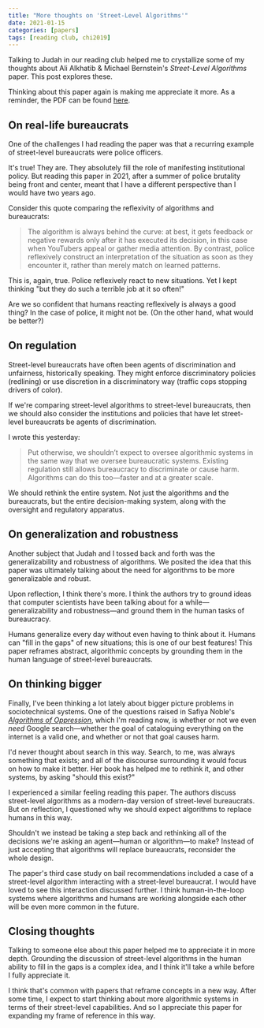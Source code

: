 ```yaml
---
title: "More thoughts on 'Street-Level Algorithms'"
date: 2021-01-15
categories: [papers]
tags: [reading club, chi2019]
---
```


Talking to Judah in our reading club helped me to crystallize some of my thoughts about Ali Alkhatib & Michael Bernstein's *Street-Level Algorithms* paper. This post explores these.

<!--more-->

Thinking about this paper again is making me appreciate it more. As a reminder, the PDF can be found [here](https://hci.stanford.edu/publications/2019/streetlevelalgorithms/streetlevelalgorithms-chi2019.pdf).

## On real-life bureaucrats
One of the challenges I had reading the paper was that a recurring example of street-level bureaucrats were police officers.

It's true! They are. They absolutely fill the role of manifesting institutional policy. But reading this paper in 2021, after a summer of police brutality being front and center, meant that I have a different perspective than I would have two years ago.

Consider this quote comparing the reflexivity of algorithms and bureaucrats:

> The algorithm is always behind the curve: at best, it gets feedback or negative rewards only after it has executed its decision, in this case when YouTubers appeal or gather media attention. By contrast, police reflexively construct an interpretation of the situation as soon as they encounter it, rather than merely match on learned patterns.

This is, again, true. Police reflexively react to new situations. Yet I kept thinking "but they do such a terrible job at it so often!"

Are we so confident that humans reacting reflexively is always a good thing? In the case of police, it might not be. (On the other hand, what would be better?)


## On regulation
Street-level bureaucrats have often been agents of discrimination and unfairness, historically speaking.
They might enforce discriminatory policies (redlining) or use discretion in a discriminatory way (traffic cops stopping drivers of color).

If we're comparing street-level algorithms to street-level bureaucrats, then we should also consider the institutions and policies that have let street-level bureaucrats be agents of discrimination.

I wrote this yesterday:

> Put otherwise, we shouldn’t expect to oversee algorithmic systems in the same way that we oversee bureaucratic systems. Existing regulation still allows bureaucracy to discriminate or cause harm. Algorithms can do this too—faster and at a greater scale.

We should rethink the entire system.
Not just the algorithms and the bureaucrats, but the entire decision-making system, along with the oversight and regulatory apparatus.


## On generalization and robustness
Another subject that Judah and I tossed back and forth was the generalizability and robustness of algorithms.
We posited the idea that this paper was ultimately talking about the need for algorithms to be more generalizable and robust.

Upon reflection, I think there's more.
I think the authors try to ground ideas that computer scientists have been talking about for a while—generalizability and robustness—and ground them in the human tasks of bureaucracy.

Humans generalize every day without even having to think about it. 
Humans can "fill in the gaps" of new situations; this is one of our best features!
This paper reframes abstract, algorithmic concepts by grounding them in the human language of street-level bureaucrats.


## On thinking bigger
Finally, I've been thinking a lot lately about bigger picture problems in sociotechnical systems.
One of the questions raised in Safiya Noble's *[Algorithms of Oppression](https://nyupress.org/9781479837243/algorithms-of-oppression/)*, which I'm reading now, is whether or not we even *need* Google search—whether the goal of cataloguing everything on the internet is a valid one, and whether or not that goal causes harm.

I'd never thought about search in this way.
Search, to me, was always something that exists; and all of the discourse surrounding it would focus on how to make it better.
Her book has helped me to rethink it, and other systems, by asking "should this exist?"

I experienced a similar feeling reading this paper.
The authors discuss street-level algorithms as a modern-day version of street-level bureaucrats.
But on reflection, I questioned why we should expect algorithms to replace humans in this way.

Shouldn't we instead be taking a step back and rethinking all of the decisions we're asking an agent—human or algorithm—to make? 
Instead of just accepting that algorithms will replace bureaucrats, reconsider the whole design.

The paper's third case study on bail recommendations included a case of a street-level algorithm interacting with a street-level bureaucrat.
I would have loved to see this interaction discussed further.
I think human-in-the-loop systems where algorithms and humans are working alongside each other will be even more common in the future.


## Closing thoughts
Talking to someone else about this paper helped me to appreciate it in more depth.
Grounding the discussion of street-level algorithms in the human ability to fill in the gaps is a complex idea, and I think it'll take a while before I fully appreciate it.

I think that's common with papers that reframe concepts in a new way.
After some time, I expect to start thinking about more algorithmic systems in terms of their street-level capabilities. 
And so I appreciate this paper for expanding my frame of reference in this way.

